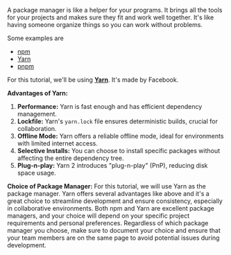 A package manager is like a helper for your programs. It brings all the tools for your projects and makes sure they fit and work well together. It's like having someone organize things so you can work without problems.

Some examples are 
- [npm](https://www.npmjs.com) 
- [Yarn](https://yarnpkg.com) 
- [pnpm](https://pnpm.io/)

For this tutorial, we'll be using **[Yarn](https://yarnpkg.com)**. It's made by Facebook.

**Advantages of Yarn:**
1. **Performance:** Yarn is fast enough and has efficient dependency management.
2. **Lockfile:** Yarn's `yarn.lock` file ensures deterministic builds, crucial for collaboration.
4. **Offline Mode:** Yarn offers a reliable offline mode, ideal for environments with limited internet access.
5. **Selective Installs:** You can choose to install specific packages without affecting the entire dependency tree.
6. **Plug-n-play:** Yarn 2 introduces "plug-n-play" (PnP), reducing disk space usage.

**Choice of Package Manager:**
For this tutorial, we will use Yarn as the package manager. Yarn offers several advantages like above and it's a great choice to streamline development and ensure consistency, especially in collaborative environments. Both npm and Yarn are excellent package managers, and your choice will depend on your specific project requirements and personal preferences. Regardless of which package manager you choose, make sure to document your choice and ensure that your team members are on the same page to avoid potential issues during development.
